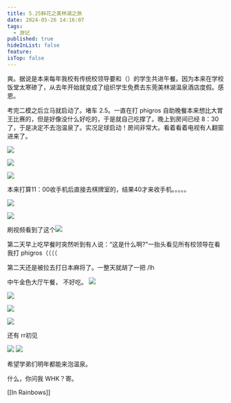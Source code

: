 ```yaml
---
title: 5.25鲜花之美林湖之旅
date: 2024-05-26 14:16:07
tags:
  - 游记
published: true
hideInList: false
feature: 
isTop: false
---
```

爽。据说是本来每年我校有传统校领导要和（）的学生共进午餐。因为本来在学校饭堂太寒碜了，从去年开始就变成了组织学生免费去东莞美林湖温泉酒店度假。感恩。

考完二模之后立马就启动了。堵车 2.5。一直在打 phigros 自助晚餐本来想比大胃王比赛的，但是好像没什么好吃的，于是就自己吃撑了。晚上到房间已经 8：30 了，于是决定不去泡温泉了。实况足球启动！房间非常大。看着看着电视有人翻窗进来了。

![](https://WRuperD.github.io/post-images/1716704873855.JPG)

![](https://WRuperD.github.io/post-images/1716704795546.JPG)

![](https://WRuperD.github.io/post-images/1716704814143.JPG)

本来打算11：00收手机后直接去棋牌室的，结果40才来收手机。。。。。

![](https://WRuperD.github.io/post-images/1716704848148.PNG)

![](https://WRuperD.github.io/post-images/1716704860852.PNG)

刷视频看到了这个![](https://WRuperD.github.io/post-images/1716704893733.PNG)

第二天早上吃早餐时突然听到有人说：“这是什么啊?"一抬头看见所有校领导在看我打 phigros（（（（

第二天还是被拉去打日本麻将了。一整天就胡了一把 /lh

中午金色大厅午餐， 不好吃。
![](https://WRuperD.github.io/post-images/1716705070724.JPG)

![](https://WRuperD.github.io/post-images/1716705087324.PNG)

![](https://WRuperD.github.io/post-images/1716705098256.PNG)

![](https://WRuperD.github.io/post-images/1716705104446.PNG)

还有 rr初见

![](https://WRuperD.github.io/post-images/1716705116623.PNG)
![](https://WRuperD.github.io/post-images/1716705128105.PNG)

希望学弟们明年都能来泡温泉。

什么，你问我 WHK？寄。

[[In Rainbows]]